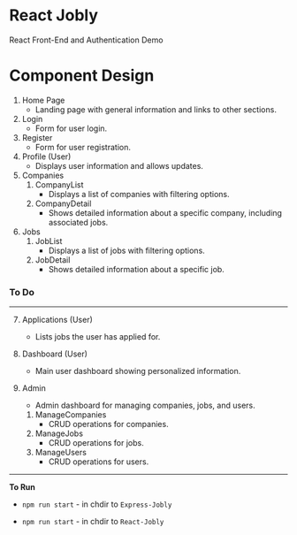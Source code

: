 # React Jobly

React Front-End and Authentication Demo

# Component Design

1. Home Page
   - Landing page with general information and links to other sections.
2. Login
   - Form for user login.
3. Register
   - Form for user registration.
4. Profile (User)
   - Displays user information and allows updates.
5. Companies
     1. CompanyList
        - Displays a list of companies with filtering options.
     2. CompanyDetail
        - Shows detailed information about a specific company, including associated jobs.
7. Jobs
     1. JobList
        - Displays a list of jobs with filtering options.
     2. JobDetail
        - Shows detailed information about a specific job.
        
### To Do
  ---
7. Applications (User)
   - Lists jobs the user has applied for.
8. Dashboard (User)
   - Main user dashboard showing personalized information.

9. Admin
   - Admin dashboard for managing companies, jobs, and users.
   1. ManageCompanies
      - CRUD operations for companies.
   2. ManageJobs
      - CRUD operations for jobs.
   3. ManageUsers
      - CRUD operations for users.
  

  ---

  **To Run**

- `npm run start` - in chdir to `Express-Jobly`

- `npm run start` - in chdir to `React-Jobly`